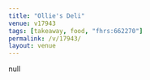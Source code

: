 ```yaml
---
title: "Ollie's Deli"
venue: v17943
tags: [takeaway, food, "fhrs:662270"]
permalink: /v/17943/
layout: venue
---
```

null